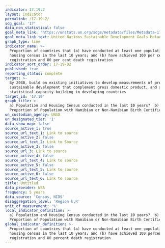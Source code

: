 ```yaml
---
indicator: 17.19.2
layout: indicator
permalink: /17-19-2/
sdg_goal: '17'
data_non_statistical: false
goal_meta_link: 'https://unstats.un.org/sdgs/metadata/files/Metadata-17-19-02a.pdf'
goal_meta_link_text: United Nations Sustainable Development Goals Metadata (pdf 468kB)
graph_type: line
indicator_name: >-
  Proportion of countries that (a) have conducted at least one population and
  housing census in the last 10 years; and (b) have achieved 100 per cent birth
  registration and 80 per cent death registration
indicator_sort_order: 17-19-02
published: true
reporting_status: complete
target: >-
  By 2030, build on existing initiatives to develop measurements of progress on
  sustainable development that complement gross domestic product, and support
  statistical capacity-building in developing countries
target_id: '17.19'
graph_title: >-
  a) Population and Housing Census conducted in the last 10 years?  b)
  Proportion of Population with Namibian or Non-Namibian Birth Certificate
un_custodian_agency: UNSD
un_designated_tier: '1'
data_show_map: false
source_active_1: true
source_url_text_1: Link to source
source_active_2: false
source_url_text_2: Link to Source
source_active_3: false
source_url_3: Link to source
source_active_4: false
source_url_text_4: Link to source
source_active_5: false
source_url_text_5: Link to source
source_active_6: false
source_url_text_6: Link to source
title: Untitled
data_provider: NSA
frequency: 5 years
data_source: 'Census, NIDS'
disaggregation_level: 'Region U,R'
unit_of_measurement: '%'
local_indicator_definition: >-
  a) Population and Housing Census conducted in the last 10 years?  b)
  Proportion of Population with Namibian or Non-Namibian Birth Certificate
global_indicator_definition: >-
  Proportion of countries that (a) have conducted at least one population and
  housing census in the last 10 years; and (b) have achieved 100 percent birth
  registration and 80 percent death registration
---
```

